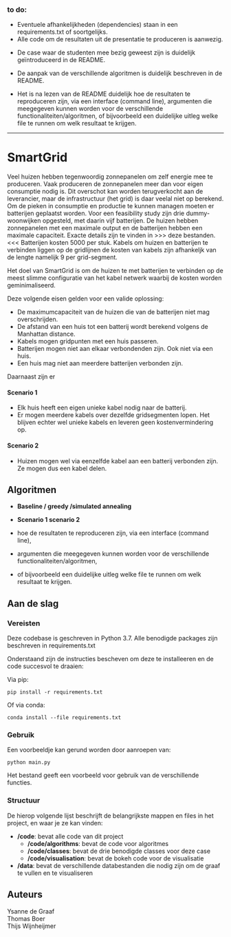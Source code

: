 ### to do:
- Eventuele afhankelijkheden (dependencies) staan in een requirements.txt of soortgelijks.
- Alle code om de resultaten uit de presentatie te produceren is aanwezig.

+ De case waar de studenten mee bezig geweest zijn is duidelijk geïntroduceerd in de README.

- De aanpak van de verschillende algoritmen is duidelijk beschreven in de README.

- Het is na lezen van de README duidelijk hoe de resultaten te reproduceren zijn, via een interface (command line), argumenten die meegegeven kunnen worden voor de verschillende functionaliteiten/algoritmen, of bijvoorbeeld een duidelijke uitleg welke file te runnen om welk resultaat te krijgen.


-----------------------------------------------------------------------------------------------------------------------------------------------------------------------


# SmartGrid

Veel huizen hebben tegenwoordig zonnepanelen om zelf energie mee te produceren. Vaak produceren de zonnepanelen meer dan voor eigen consumptie nodig is. Dit overschot kan worden terugverkocht aan de leverancier, maar de infrastructuur (het grid) is daar veelal niet op berekend. Om de pieken in consumptie en productie te kunnen managen moeten er batterijen geplaatst worden. Voor een feasibility study zijn drie dummy-woonwijken opgesteld, met daarin vijf batterijen. De huizen hebben zonnepanelen met een maximale output en de batterijen hebben een maximale capaciteit. Exacte details zijn te vinden in >>> deze bestanden. <<< Batterijen kosten 5000 per stuk. Kabels om huizen en batterijen te verbinden liggen op de gridlijnen de kosten van kabels zijn afhankeljk van de lengte namelijk 9 per grid-segment.

Het doel van SmartGrid is om de huizen te met batterijen te verbinden op de meest slimme configuratie van het kabel netwerk waarbij de kosten worden geminimaliseerd. 

Deze volgende eisen gelden voor een valide oplossing: 
- De maximumcapaciteit van de huizen die van de batterijen niet mag overschrijden.
- De afstand van een huis tot een batterij wordt berekend volgens de Manhattan distance. 
- Kabels mogen gridpunten met een huis passeren. 
- Batterijen mogen niet aan elkaar verbondenden zijn. Ook niet via een huis.
- Een huis mag niet aan meerdere batterijen verbonden zijn.


Daarnaast zijn er 
#### Scenario 1
- Elk huis heeft een eigen unieke kabel nodig naar de batterij.
- Er mogen meerdere kabels over dezelfde gridsegmenten lopen. Het blijven echter wel unieke kabels en leveren geen kostenvermindering op.

#### Scenario 2
- Huizen mogen wel via eenzelfde kabel aan een batterij verbonden zijn. Ze mogen dus een kabel delen.



## Algoritmen 
- **Baseline / greedy /simulated annealing**
- **Scenario 1 scenario 2**

- hoe de resultaten te reproduceren zijn, via een interface (command line), 
- argumenten die meegegeven kunnen worden voor de verschillende functionaliteiten/algoritmen, 
- of bijvoorbeeld een duidelijke uitleg welke file te runnen om welk resultaat te krijgen.



## Aan de slag

### Vereisten
Deze codebase is geschreven in Python 3.7. Alle benodigde packages zijn beschreven in requirements.txt 

Onderstaand zijn de instructies bescheven om deze te installeeren en de code succesvol te draaien:


Via pip:

```console
pip install -r requirements.txt
```


Of via conda:

```console
conda install --file requirements.txt
```



### Gebruik

Een voorbeeldje kan gerund worden door aanroepen van:

```console
python main.py
```

Het bestand geeft een voorbeeld voor gebruik van de verschillende functies.

### Structuur

De hierop volgende lijst beschrijft de belangrijkste mappen en files in het project, en waar je ze kan vinden:

- **/code**: bevat alle code van dit project
  - **/code/algorithms**: bevat de code voor algoritmes
  - **/code/classes**: bevat de drie benodigde classes voor deze case
  - **/code/visualisation**: bevat de bokeh code voor de visualisatie
- **/data**: bevat de verschillende databestanden die nodig zijn om de graaf te vullen en te visualiseren

## Auteurs
Ysanne de Graaf <br>
Thomas Boer <br>
Thijs Wijnheijmer <br>


